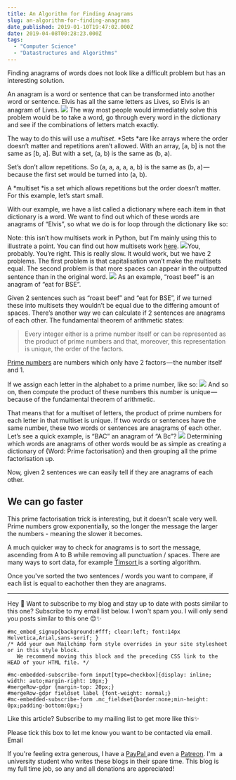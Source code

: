 ```yaml
---
title: An Algorithm for Finding Anagrams
slug: an-algorithm-for-finding-anagrams
date_published: 2019-01-10T19:47:02.000Z
date: 2019-04-08T00:28:23.000Z
tags: 
  - "Computer Science"
  - "Datastructures and Algorithms"
---
```


Finding anagrams of words does not look like a difficult problem but has an interesting solution.

An anagram is a word or sentence that can be transformed into another word or sentence. Elvis has all the same letters as Lives, so Elvis is an anagram of Lives.
![](https://cdn-images-1.medium.com/max/600/1*FaL2zhdZfrJaNVrYgJ73Kw.png)
The way most people would immediately solve this problem would be to take a word, go through every word in the dictionary and see if the combinations of letters match exactly.

The way to do this will use a *multiset*. *Sets *are like arrays where the order doesn’t matter and repetitions aren’t allowed. With an array, [a, b] is not the same as [b, a]. But with a set, (a, b) is the same as (b, a).

Set’s don’t allow repetitions. So (a, a, a, a, a, b) is the same as (b, a) — because the first set would be turned into (a, b).

A *multiset *is a set which allows repetitions but the order doesn’t matter. For this example, let’s start small.

With our example, we have a list called a dictionary where each item in that dictionary is a word. We want to find out which of these words are anagrams of “Elvis”, so what we do is for loop through the dictionary like so:

Note: this isn’t how multisets work in Python, but I’m mainly using this to illustrate a point. You can find out how multisets work [here](https://dbader.org/blog/sets-and-multiset-in-python).
![](https://cdn-images-1.medium.com/max/800/1*xMJODfbkdrWKBAbqcEt4ig.png)You, probably.
You’re right. This is really slow. It would work, but we have 2 problems. The first problem is that capitalisation won’t make the multisets equal. The second problem is that more spaces can appear in the outputted sentence than in the original word.
![](https://cdn-images-1.medium.com/max/800/1*MFUmDL3ubvof-B31sRYMHA.png)
As an example, “roast beef” is an anagram of “eat for BSE”.

Given 2 sentences such as “roast beef” and “eat for BSE”, if we turned these into multisets they wouldn’t be equal due to the differing amount of spaces. There’s another way we can calculate if 2 sentences are anagrams of each other. The fundamental theorem of arithmetic states:

> Every integer either is a prime number itself or can be represented as the product of prime numbers and that, moreover, this representation is unique, the order of the factors.

[Prime numbers](https://www.wikiwand.com/en/Prime_number) are numbers which only have 2 factors — the number itself and 1.

If we assign each letter in the alphabet to a prime number, like so:
![](https://cdn-images-1.medium.com/max/800/1*TU4d_rOQyEN0-OS907FBlA.png)
And so on, then compute the product of these numbers this number is unique — because of the fundamental theorem of arithmetic.

That means that for a multiset of letters, the product of prime numbers for each letter in that multiset is unique. If two words or sentences have the same number, these two words or sentences are anagrams of each other. Let’s see a quick example, is “BAC” an anagram of “A Bc”?
![](https://cdn-images-1.medium.com/max/800/1*LlzBw_tdfQOrzAaFUQKg-w.png)
Determining which words are anagrams of other words would be as simple as creating a dictionary of {Word: Prime factorisation} and then grouping all the prime factorisation up.

Now, given 2 sentences we can easily tell if they are anagrams of each other.

## We can go faster

This prime factorisation trick is interesting, but it doesn't scale very well. Prime numbers grow exponentially, so the longer the message the larger the numbers - meaning the slower it becomes. 

A much quicker way to check for anagrams is to              sort the message, ascending from A to B while removing all punctuation / spaces. There are many ways to sort data, for example [Timsort ](https://skerritt.blog/timsort-the-fastest-sorting-algorithm-youve-never-heard-of/)is a sorting algorithm.

Once you've sorted the two sentences / words you want to compare, if each list is equal to eachother then they are anagrams.

---

Hey 👋 Want to subscribe to my blog and stay up to date with posts similar to this one? Subscribe to my email list below. I won't spam you. I will only send you posts similar to this one 😊✨

	#mc_embed_signup{background:#fff; clear:left; font:14px Helvetica,Arial,sans-serif; }
	/* Add your own Mailchimp form style overrides in your site stylesheet or in this style block.
	   We recommend moving this block and the preceding CSS link to the HEAD of your HTML file. */

	#mc-embedded-subscribe-form input[type=checkbox]{display: inline; width: auto;margin-right: 10px;}
	#mergeRow-gdpr {margin-top: 20px;}
	#mergeRow-gdpr fieldset label {font-weight: normal;}
	#mc-embedded-subscribe-form .mc_fieldset{border:none;min-height: 0px;padding-bottom:0px;}

Like this article? Subscribe to my mailing list to get more like this✨ 

Please tick this box to let me know you want to be contacted via email.
Email

If you're feeling extra generous, I have a [PayPal ](https://www.paypal.me/BrandonSkerritt) and even a [Patreon](https://www.patreon.com/user?u=15993188). I'm  a university student who writes these blogs in their spare time. This blog is my full time job, so any and all donations are appreciated!
